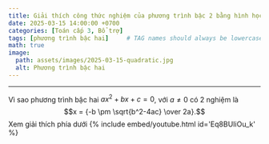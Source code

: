 ```yaml
---
title: Giải thích công thức nghiệm của phương trình bậc 2 bằng hình học trong 1 phút
date: 2025-03-15 14:00:00 +0700
categories: [Toán cấp 3, Bổ trợ]
tags: [phương trình bậc hai]     # TAG names should always be lowercase
math: true
image:
  path: assets/images/2025-03-15-quadratic.jpg
  alt: Phương trình bậc hai
---
```

---

Vì sao phương trình bậc hai $ax^2 + bx + c = 0$, với $a \ne 0$ có 2 nghiệm là
$$x = {-b \pm \sqrt{b^2-4ac} \over 2a}.$$
Xem giải thích phía dưới
{% include embed/youtube.html id='Eq8BUIiOu_k' %}